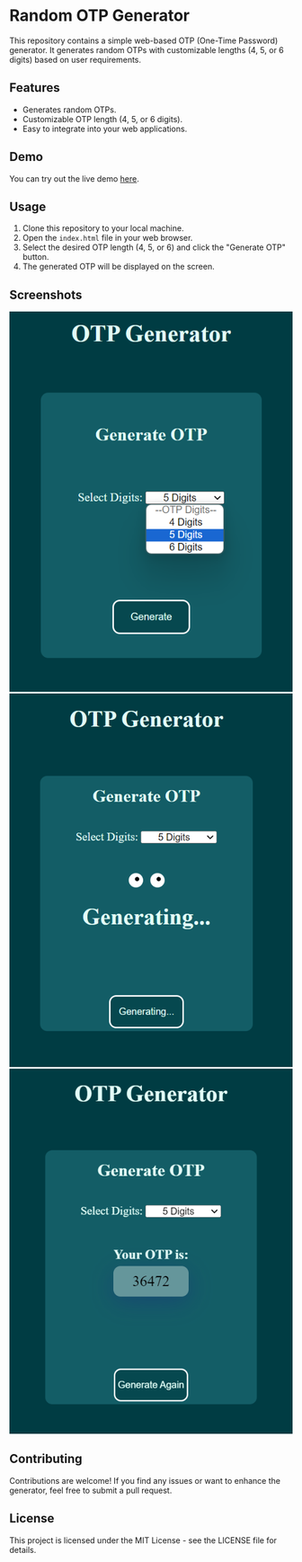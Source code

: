# Random OTP Generator

This repository contains a simple web-based OTP (One-Time Password) generator. It generates random OTPs with customizable lengths (4, 5, or 6 digits) based on user requirements.

## Features

- Generates random OTPs.
- Customizable OTP length (4, 5, or 6 digits).
- Easy to integrate into your web applications.

## Demo

You can try out the live demo [here](https://sudhan606.github.io/OTPgenerator/).

## Usage

1. Clone this repository to your local machine.
2. Open the `index.html` file in your web browser.
3. Select the desired OTP length (4, 5, or 6) and click the "Generate OTP" button.
4. The generated OTP will be displayed on the screen.

## Screenshots

![Screenshot](/ss/ss1.png)
![Screenshot](/ss/ss2.png)
![Screenshot](/ss/ss3.png)

## Contributing

Contributions are welcome! If you find any issues or want to enhance the generator, feel free to submit a pull request.

## License

This project is licensed under the MIT License - see the LICENSE file for details.
